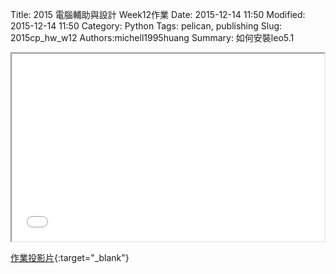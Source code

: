 Title: 2015 電腦輔助與設計 Week12作業
Date: 2015-12-14 11:50
Modified: 2015-12-14 11:50
Category: Python
Tags: pelican, publishing
Slug: 2015cp_hw_w12
Authors:michell1995huang
Summary: 如何安裝leo5.1

<iframe src="simplest8.html" width="500" height="300"></iframe>

[作業投影片](simplest8.html){:target="_blank"}


<br>



